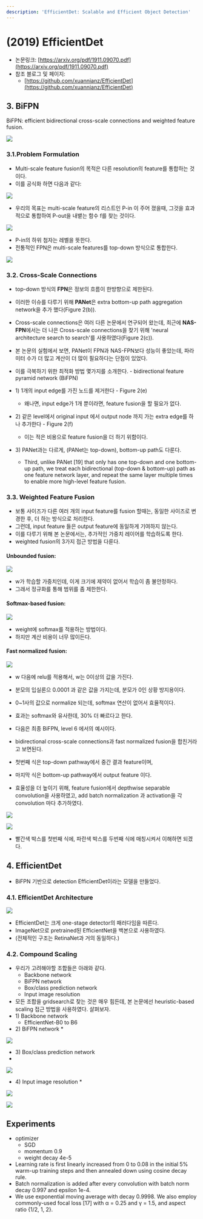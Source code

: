 ```yaml
---
description: 'EfficientDet: Scalable and Efficient Object Detection'
---
```


# \(2019\) EfficientDet

* 논문링크: [https://arxiv.org/pdf/1911.09070.pdf](https://arxiv.org/pdf/1911.09070.pdf)
* 참조 블로그 및 페이지:
  * [https://github.com/xuannianz/EfficientDet](https://github.com/xuannianz/EfficientDet)

## 3. BiFPN

BiFPN: efficient bidirectional cross-scale connections and weighted feature fusion.

![](../.gitbook/assets/image%20%2851%29.png)

### 3.1.Problem Formulation

*  Multi-scale feature fusion의 목적은 다른 resolution의 feature를 통합하는 것이다.
* 이를 공식화 하면 다음과 같다:

![](../.gitbook/assets/image%20%28150%29.png)

* 우리의 목표는 multi-scale feature의 리스트인 P-in 이 주어 졌을때, 그것을 효과적으로 통합하여 P-out을 내뱉는 함수 f를 찾는 것이다.

![](../.gitbook/assets/image%20%288%29.png)

* P-in의 하위 첨자는 레벨을 뜻한다.
* 전통적인 FPN은 multi-scale features를 top-down 방식으로 통합한다.

![](../.gitbook/assets/image%20%28153%29.png)

### 3.2. Cross-Scale Connections

* top-down 방식의  **FPN**은 정보의 흐름이 한방향으로 제한된다.
* 이러한 이슈를 다루기 위해 **PANet**은 extra bottom-up path aggregation network을 추가 했다\(Figure 2\(b\)\). 
* Cross-scale connections은 여러 다른 논문에서 연구되어 왔는데, 최근에 **NAS-FPN**에서는 더 나은 Cross-scale connections을 찾기 위해 'neural architecture search to search'를 사용하였다\(Figure 2\(c\)\).
*  본 논문의 실험에서 보면, PANet이 FPN과 NAS-FPN보다 성능이 좋았는데, 파라미터 수가 더 많고 계산이 더 많이 필요하다는 단점이 있었다. 
* 이를 극복하기 위한 최적화 방법 몇가지를 소개한다. - bidirectional feature pyramid network \(BiFPN\)



* 1\) 1개의 input edge를 가진 노드를 제거한다 - Figure 2\(e\)
  * 왜나면, input edge가 1개 뿐이라면, feature fusion을 할 필요가 없다.
* 2\)  같은 level에서 original input 에서 output node 까지 가는 extra edge를 하나 추가한다 - Figure 2\(f\)
  * 이는 적은 비용으로 feature fusion을  더 하기 위함이다.
* 3\) PANet과는 다르게, \(PANet는 top-down\), bottom-up path도 다룬다.
  * Third, unlike PANet \[19\] that only has one top-down and one bottom-up path, we treat each bidirectional \(top-down & bottom-up\) path as one feature network layer, and repeat the same layer multiple times to enable more high-level feature fusion. 

### 3.3. Weighted Feature Fusion

* 보통 사이즈가 다른 여러 개의 input feature를 fusion 할때는, 동일한 사이즈로 변경한 후, 더 하는 방식으로 처리한다.
* 그런데, input feature 들은 output feature에 동일하게 기여하지 않는다.
* 이를 다루기 위해 본 논문에서는, 추가적인 가중치 레이어를 학습하도록 한다. 
*  weighted fusion의 3가지 접근 방법을 다룬다. 

#### Unbounded fusion:

![](../.gitbook/assets/image%20%282%29.png)

* w가 학습할 가중치인데, 이게 크기에 제약이 없어서 학습이 좀 불안정하다.
* 그래서 정규화를 통해 범위를 좀 제한한다.

#### Softmax-based fusion:

![](../.gitbook/assets/image%20%28135%29.png)

* weight에 softmax를 적용하는 방법이다.
* 하지만 계산 비용이 너무 많이든다.

#### Fast normalized fusion:

![](../.gitbook/assets/image%20%2853%29.png)

* w 다음에 relu를 적용해서, w는 0이상의 값을 가진다.
* 분모의 입실론으 0.0001 과 같은 값을 가지는데, 분모가 0인 상황 방지용이다.
* 0~1사의 값으로 normalize 되는데, softmax 연산이 없어서 효율적이다.
* 효과는 softmax와 유사한데, 30%  더 빠르다고 한다.



* 다음은 최종 BiFPN, level 6 에서의 예시이다.
* bidirectional cross-scale connections과 fast normalized fusion을 합친거라고 보면된다.
* 첫번째 식은 top-down pathway에서 중간 결과 feature이며, 
* 마지막 식은 bottom-up pathway에서 output feature 이다.
* 효율성을 더 높이기 위해, feature fusion에서 depthwise separable convolution을 사용하였고,  add batch normalization 과 activation을 각 convolution 마다 추가하였다.

![](../.gitbook/assets/image%20%28120%29.png)

![](../.gitbook/assets/image%20%2866%29.png)

* 빨간색 박스를 첫번째 식에, 파란색 박스를 두번째 식에 매칭시켜서 이해하면 되겠다.

## 4. EfficientDet

* BiFPN 기반으로 detection EfficientDet이라는 모델을 만들었다.

### 4.1. EfficientDet Architecture

![](../.gitbook/assets/image%20%28130%29.png)

* EfficientDet는 크게 one-stage detector의 패러다임을 따른다.
* ImageNet으로 pretrained된 EfficientNet을 백본으로 사용하였다.
* \(전체적인 구조는 RetinaNet과 거의 동일하다.\)

### 4.2. Compound Scaling

* 우리가 고려해야할 조합들은 아래와 같다.
  * Backbone network
  * BiFPN network
  * Box/class prediction network
  * Input image resolution
* 모든 조합을 gridsearch로 찾는 것은 매우 힘든데,  본 논문에선 heuristic-based scaling 접근 방법을 사용하였다. 살펴보자.
* 1\)  Backbone network
  * EfficientNet-B0 to B6
* 2\) BiFPN network
  * 

![](../.gitbook/assets/image%20%28107%29.png)

* 3\) Box/class prediction network
* 
![](../.gitbook/assets/image%20%2814%29.png)

* 4\) Input image resolution
  * 

![](../.gitbook/assets/image%20%2849%29.png)



![](../.gitbook/assets/image%20%2881%29.png)









## Experiments

* optimizer
  * SGD
  * momentum 0.9 
  *  weight decay 4e-5
* Learning rate is first linearly increased from 0 to 0.08 in the initial 5% warm-up training steps and then annealed down using cosine decay rule.
* Batch normalization is added after every convolution with batch norm decay 0.997 and epsilon 1e-4.
* We use exponential moving average with decay 0.9998. We also employ commonly-used focal loss \[17\] with α = 0.25 and γ = 1.5, and aspect ratio {1/2, 1, 2}.

